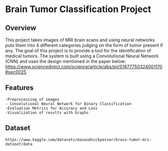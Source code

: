 # Brain Tumor Classification Project

## Overview

This project takes images of MRI brain scans and using neural networks puts them into 4 different categories judging on the form of tumor present if any. The goal of this project is to provide a tool for the identification of medical tumors. The system is built using a Convolutional Neural Network (CNN) and uses the design mentioned in the paper below:
https://www.sciencedirect.com/science/article/abs/pii/S1877750324001170#sec0025

## Features

    -Preprocessing of images
    - Convolutional Neural Network for Binary Classification
    -Evaluation Metrics for Accuracy and Loss
    -Visualization of results with Graphs

## Dataset

    https://www.kaggle.com/datasets/masoudnickparvar/brain-tumor-mri-dataset/data
